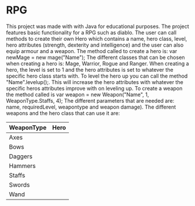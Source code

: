 # RPG
 
This project was made with with Java for educational purposes. 
The project features basic functionality for a RPG such as diablo. The user can call methods to create their own Hero which contains a name, hero class, level, hero attributes (strength, dexterity and intelligence) and the user can also equip armour and a weapon. 
The method called to create a hero is: var newMage = new mage("Name"); The different classes that can be chosen when creating a hero is: Mage, Warrior, Rogue and Ranger. 
When creating a hero, the level is set to 1 and the hero attributes is set to whatever the specific hero class starts with. 
To level the hero up you can call the method "Name".levelup();. This will increase the hero attributes with whatever the specific heros attributes improve with on leveling up. To create a weapon the method called is var weapon = new Weapon("Name", 1, WeaponType.Staffs, 4);
The different parameters that are needed are: name, requiredLevel, weapontype and weapon damage). 
The different weapons and the hero class that can use it are:

|WeaponType|Hero|
|----|-----:|
|Axes||Warrior|
|Bows||Ranger|
|Daggers||Rogues|
|Hammers||Warrior|
|Staffs||Mage|
|Swords||Warrior, Rogue|
|Wand||Mage|

